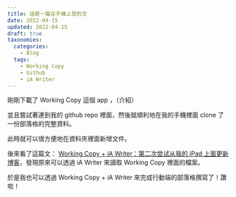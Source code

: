 ```yaml
---
title: 這是一篇在手機上發的文
date: 2022-04-15
updated: 2022-04-15
draft: true
taxonomies:
  categories: 
    - Blog
  tags: 
    - Working Copy
    - Github
    - iA Writer
---
```


剛剛下載了 Working Copy 這個 app ，（介紹）

並且嘗試著連到我的 github repo 裡面，然後就順利地在我的手機裡面 clone 了一份部落格的完整資料。

此時就可以很方便地在資料夾裡面新增文件。

後來看了這篇文： [Working Copy + iA Writer：第二次尝试从我的 iPad 上面更新博客](https://spencer-blog-legacy.vercel.app/2019/11/update-from-ipad-iawriter/)，發現原來可以透過 iA Writer 來讀取 Working Copy 裡面的檔案。

於是我也可以透過 Working Copy + iA Writer 來完成行動端的部落格撰寫了！讚啦！
